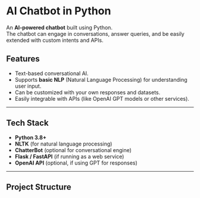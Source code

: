 # AI Chatbot in Python

An **AI-powered chatbot** built using Python.  
The chatbot can engage in conversations, answer queries, and be easily extended with custom intents and APIs.  

## Features
- Text-based conversational AI.
- Supports **basic NLP** (Natural Language Processing) for understanding user input.
- Can be customized with your own responses and datasets.
- Easily integrable with APIs (like OpenAI GPT models or other services).

---

## Tech Stack
- **Python 3.8+**
- **NLTK** (for natural language processing)  
- **ChatterBot** (optional for conversational engine)  
- **Flask / FastAPI** (if running as a web service)  
- **OpenAI API** (optional, if using GPT for responses)

---

## Project Structure

